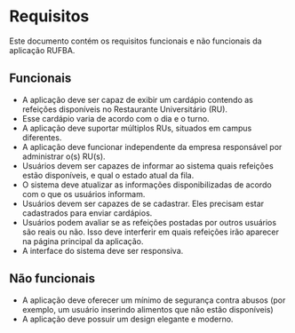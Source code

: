 # Requisitos

Este documento contém os requisitos funcionais e não funcionais da aplicação RUFBA.

## Funcionais

* A aplicação deve ser capaz de exibir um cardápio contendo as refeições disponíveis no Restaurante Universitário (RU).
 * Esse cardápio varia de acordo com o dia e o turno. 
* A aplicação deve suportar múltiplos RUs, situados em campus diferentes.
* A aplicação deve funcionar independente da empresa responsável por administrar o(s) RU(s).
 * Usuários devem ser capazes de informar ao sistema quais refeições estão disponíveis, e qual o estado atual da fila.
 * O sistema deve atualizar as informações disponibilizadas de acordo com o que os usuários informam.
 * Usuários devem ser capazes de se cadastrar. Eles precisam estar cadastrados para enviar cardápios.
 * Usuários podem avaliar se as refeições postadas por outros usuários são reais ou não. Isso deve interferir em quais refeições irão aparecer na página principal da aplicação.
* A interface do sistema deve ser responsiva.

## Não funcionais
* A aplicação deve oferecer um mínimo de segurança contra abusos (por exemplo, um usuário inserindo alimentos que não estão disponíveis)
* A aplicação deve possuir um design elegante e moderno. 